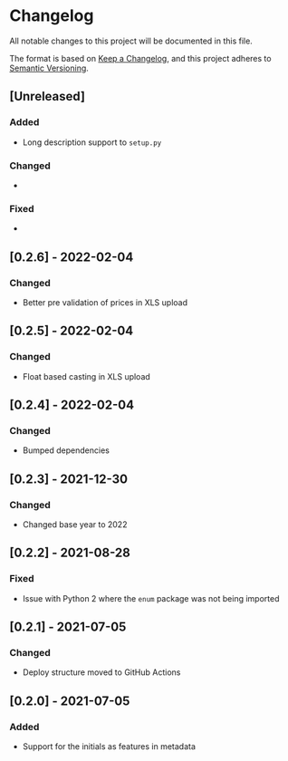 # Changelog

All notable changes to this project will be documented in this file.

The format is based on [Keep a Changelog](https://keepachangelog.com/en/1.0.0/),
and this project adheres to [Semantic Versioning](https://semver.org/spec/v2.0.0.html).

## [Unreleased]

### Added

* Long description support to `setup.py`

### Changed

*

### Fixed

*

## [0.2.6] - 2022-02-04

### Changed

* Better pre validation of prices in XLS upload

## [0.2.5] - 2022-02-04

### Changed

* Float based casting in XLS upload

## [0.2.4] - 2022-02-04

### Changed

* Bumped dependencies

## [0.2.3] - 2021-12-30

### Changed

* Changed base year to 2022

## [0.2.2] - 2021-08-28

### Fixed

* Issue with Python 2 where the `enum` package was not being imported

## [0.2.1] - 2021-07-05

### Changed

* Deploy structure moved to GitHub Actions

## [0.2.0] - 2021-07-05

### Added

* Support for the initials as features in metadata
